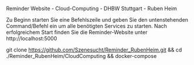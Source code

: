 Reminder Website - Cloud-Computing - DHBW Stuttgart - Ruben Heim

Zu Beginn starten Sie eine Befehlszeile und geben Sie den untenstehenden Command/Befehl ein um alle benötigten Services zu starten. Nach erfolgreichem Start finden Sie die Reminder-Website unter http://localhost:5000

git clone https://github.com/Szenesucht/Reminder_RubenHeim.git && cd ./Reminder_RubenHeim/CloudComputing && docker-compose
